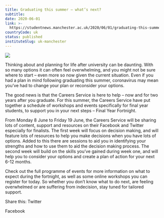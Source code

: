 ```yaml
---
title: Graduating this summer – what’s next?
subtitle: 
date: 2020-06-01
link: >-
  https://studentnews.manchester.ac.uk/2020/06/01/graduating-this-summer-whats-next-2/
countryCode: uk
status: published
instituteSlug: uk-manchester
---
```

![](https://i1.wp.com/studentnews.manchester.ac.uk/wp-content/uploads/2020/06/felipe-furtado-2zDXqgTzEFE-unsplash.jpg?fit=1200%2C798&ssl=1)

Thinking about and planning for life after university can be daunting. With so many options it can often feel overwhelming, and you might not be sure where to start – even more so now given the current situation. Even if you had a plan in mind following graduating this summer, coronavirus may mean you’ve had to change your plan or reconsider your options.

The good news is that the Careers Service is here to help – now and for two years after you graduate. For this summer, the Careers Service have put together a schedule of workshops and events specifically for final year students, to support you in your next steps – Final Year Fortnight.

From Monday 8 June to Friday 19 June, the Careers Service will be sharing lots of content, support and resources on their Facebook and Twitter especially for finalists. The first week will focus on decision making, and will feature lots of resources to help you make decisions when you have lots of options. Added to this there are sessions to aid you in identifying your strengths and how to use them to aid the decision making process. The second week will build on the skills you’ve gained during week one, and will help you to consider your options and create a plan of action for your next 6-12 months.

Check out the full programme of events for more information on what to expect during the fortnight, as well as some online workshops you can register for today. So whether you don’t know what to do next, are feeling overwhelmed or are suffering from indecision, stay tuned for tailored support.

Share this: Twitter

Facebook

